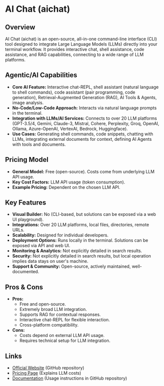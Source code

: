 # AI Chat (aichat)

## Overview
AI Chat (aichat) is an open-source, all-in-one command-line interface (CLI) tool designed to integrate Large Language Models (LLMs) directly into your terminal workflow. It provides interactive chat, shell assistance, code assistance, and RAG capabilities, connecting to a wide range of LLM platforms.

## Agentic/AI Capabilities
*   **Core AI Feature:** Interactive chat-REPL, shell assistant (natural language to shell commands), code assistant (pair programming, code generation), Retrieval-Augmented Generation (RAG), AI Tools & Agents, image analysis.
*   **No-Code/Low-Code Approach:** Interacts via natural language prompts in the terminal.
*   **Integration with LLMs/AI Services:** Connects to over 20 LLM platforms (GPT-3.5/4, Gemini, Claude-3, Mistral, Cohere, Perplexity, Groq, OpenAI, Ollama, Azure-OpenAI, VertexAI, Bedrock, Huggingface).
*   **Use Cases:** Generating shell commands, code snippets, chatting with LLMs, integrating external documents for context, defining AI Agents with tools and documents.

## Pricing Model
*   **General Model:** Free (open-source). Costs come from underlying LLM API usage.
*   **Key Cost Factors:** LLM API usage (token consumption).
*   **Example Pricing:** Dependent on the chosen LLM API.

## Key Features
*   **Visual Builder:** No (CLI-based, but solutions can be exposed via a web UI playground).
*   **Integrations:** Over 20 LLM platforms, local files, directories, remote URLs.
*   **Scalability:** Designed for individual developers.
*   **Deployment Options:** Runs locally in the terminal. Solutions can be exposed via API and web UI.
*   **Monitoring & Analytics:** Not explicitly detailed in search results.
*   **Security:** Not explicitly detailed in search results, but local operation implies data stays on user's machine.
*   **Support & Community:** Open-source, actively maintained, well-documented.

## Pros & Cons
*   **Pros:**
    *   Free and open-source.
    *   Extremely broad LLM integration.
    *   Supports RAG for contextual responses.
    *   Interactive chat-REPL for flexible interaction.
    *   Cross-platform compatibility.
*   **Cons:**
    *   Costs depend on external LLM API usage.
    *   Requires technical setup for LLM integration.

## Links
*   [Official Website](https://github.com/aichat-cli/aichat) (GitHub repository)
*   [Pricing Page](https://github.com/aichat-cli/aichat#pricing) (Explains LLM costs)
*   [Documentation](https://github.com/aichat-cli/aichat#usage) (Usage instructions in GitHub repository)